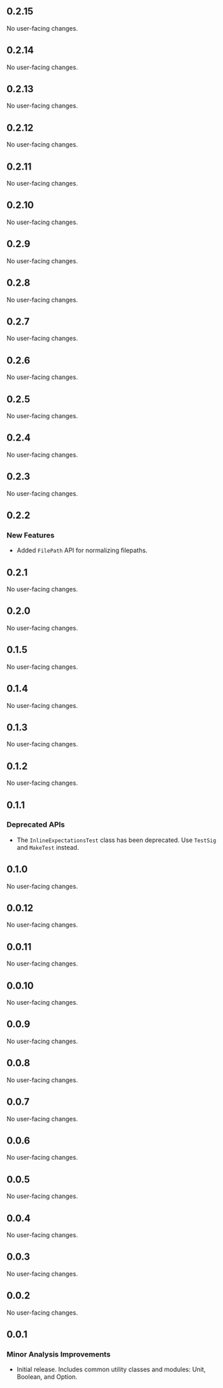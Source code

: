 ## 0.2.15

No user-facing changes.

## 0.2.14

No user-facing changes.

## 0.2.13

No user-facing changes.

## 0.2.12

No user-facing changes.

## 0.2.11

No user-facing changes.

## 0.2.10

No user-facing changes.

## 0.2.9

No user-facing changes.

## 0.2.8

No user-facing changes.

## 0.2.7

No user-facing changes.

## 0.2.6

No user-facing changes.

## 0.2.5

No user-facing changes.

## 0.2.4

No user-facing changes.

## 0.2.3

No user-facing changes.

## 0.2.2

### New Features

* Added `FilePath` API for normalizing filepaths.

## 0.2.1

No user-facing changes.

## 0.2.0

No user-facing changes.

## 0.1.5

No user-facing changes.

## 0.1.4

No user-facing changes.

## 0.1.3

No user-facing changes.

## 0.1.2

No user-facing changes.

## 0.1.1

### Deprecated APIs

* The `InlineExpectationsTest` class has been deprecated. Use `TestSig` and `MakeTest` instead.

## 0.1.0

No user-facing changes.

## 0.0.12

No user-facing changes.

## 0.0.11

No user-facing changes.

## 0.0.10

No user-facing changes.

## 0.0.9

No user-facing changes.

## 0.0.8

No user-facing changes.

## 0.0.7

No user-facing changes.

## 0.0.6

No user-facing changes.

## 0.0.5

No user-facing changes.

## 0.0.4

No user-facing changes.

## 0.0.3

No user-facing changes.

## 0.0.2

No user-facing changes.

## 0.0.1

### Minor Analysis Improvements

* Initial release. Includes common utility classes and modules: Unit, Boolean, and Option.
